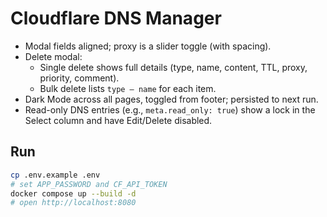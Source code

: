 # Cloudflare DNS Manager

- Modal fields aligned; proxy is a slider toggle (with spacing).
- Delete modal:
  - Single delete shows full details (type, name, content, TTL, proxy, priority, comment).
  - Bulk delete lists `type — name` for each item.
- Dark Mode across all pages, toggled from footer; persisted to next run.
- Read-only DNS entries (e.g., `meta.read_only: true`) show a lock in the Select column and have Edit/Delete disabled.

## Run
```bash
cp .env.example .env
# set APP_PASSWORD and CF_API_TOKEN
docker compose up --build -d
# open http://localhost:8080
```
